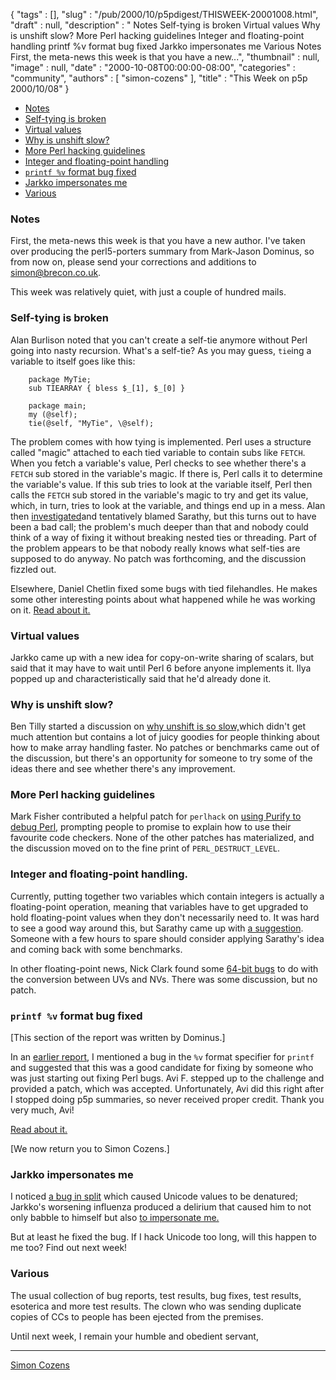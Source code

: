 {
   "tags" : [],
   "slug" : "/pub/2000/10/p5pdigest/THISWEEK-20001008.html",
   "draft" : null,
   "description" : " Notes Self-tying is broken Virtual values Why is unshift slow? More Perl hacking guidelines Integer and floating-point handling printf %v format bug fixed Jarkko impersonates me Various Notes First, the meta-news this week is that you have a new...",
   "thumbnail" : null,
   "image" : null,
   "date" : "2000-10-08T00:00:00-08:00",
   "categories" : "community",
   "authors" : [
      "simon-cozens"
   ],
   "title" : "This Week on p5p 2000/10/08"
}



-   [Notes](#Notes)
-   [Self-tying is broken](#Self_tying_is_broken)
-   [Virtual values](#Virtual_Values)
-   [Why is unshift slow?](#Why_is_unshift_slow)
-   [More Perl hacking guidelines](#More_Perl_hacking_guidelines)
-   [Integer and floating-point handling](#Integer_and_floating_point_handling)
-   [`printf %v` format bug fixed](#bugfix)
-   [Jarkko impersonates me](#Jarkko_impersonates_me)
-   [Various](#Various)

### <span id="Notes">Notes</span>

First, the meta-news this week is that you have a new author. I've taken over producing the perl5-porters summary from Mark-Jason Dominus, so from now on, please send your corrections and additions to simon@brecon.co.uk.

This week was relatively quiet, with just a couple of hundred mails.

### <span id="Self_tying_is_broken">Self-tying is broken</span>

Alan Burlison noted that you can't create a self-tie anymore without Perl going into nasty recursion. What's a self-tie? As you may guess, `tie`ing a variable to itself goes like this:

        package MyTie;
        sub TIEARRAY { bless $_[1], $_[0] }

        package main;
        my (@self);
        tie(@self, "MyTie", \@self);

The problem comes with how tying is implemented. Perl uses a structure called "magic" attached to each tied variable to contain subs like `FETCH`. When you fetch a variable's value, Perl checks to see whether there's a `FETCH` sub stored in the variable's magic. If there is, Perl calls it to determine the variable's value. If this sub tries to look at the variable itself, Perl then calls the `FETCH` sub stored in the variable's magic to try and get its value, which, in turn, tries to look at the variable, and things end up in a mess. Alan then [investigated](http://www.xray.mpe.mpg.de/mailing-lists/perl5-porters/2000-10/msg00003.html)and tentatively blamed Sarathy, but this turns out to have been a bad call; the problem's much deeper than that and nobody could think of a way of fixing it without breaking nested ties or threading. Part of the problem appears to be that nobody really knows what self-ties are supposed to do anyway. No patch was forthcoming, and the discussion fizzled out.

Elsewhere, Daniel Chetlin fixed some bugs with tied filehandles. He makes some other interesting points about what happened while he was working on it. [Read about it.](http://www.xray.mpe.mpg.de/mailing-lists/perl5-porters/2000-10/msg00059.html)

### <span id="Virtual_Values">Virtual values</span>

Jarkko came up with a new idea for copy-on-write sharing of scalars, but said that it may have to wait until Perl 6 before anyone implements it. Ilya popped up and characteristically said that he'd already done it.

### <span id="Why_is_unshift_slow">Why is unshift slow?</span>

Ben Tilly started a discussion on [why unshift is so slow,](http://www.xray.mpe.mpg.de/mailing-lists/perl5-porters/2000-10/msg00097.html)which didn't get much attention but contains a lot of juicy goodies for people thinking about how to make array handling faster. No patches or benchmarks came out of the discussion, but there's an opportunity for someone to try some of the ideas there and see whether there's any improvement.

### <span id="More_Perl_hacking_guidelines">More Perl hacking guidelines</span>

Mark Fisher contributed a helpful patch for `perlhack` on [using Purify to debug Perl](http://www.xray.mpe.mpg.de/mailing-lists/perl5-porters/2000-10/msg00099.html), prompting people to promise to explain how to use their favourite code checkers. None of the other patches has materialized, and the discussion moved on to the fine print of `PERL_DESTRUCT_LEVEL`.

### <span id="Integer_and_floating_point_handling">Integer and floating-point handling.</span>

Currently, putting together two variables which contain integers is actually a floating-point operation, meaning that variables have to get upgraded to hold floating-point values when they don't necessarily need to. It was hard to see a good way around this, but Sarathy came up with [a suggestion](http://www.xray.mpe.mpg.de/mailing-lists/perl5-porters/2000-10/msg00175.html). Someone with a few hours to spare should consider applying Sarathy's idea and coming back with some benchmarks.

In other floating-point news, Nick Clark found some [64-bit bugs](http://www.xray.mpe.mpg.de/mailing-lists/perl5-porters/2000-10/msg00231.html) to do with the conversion between UVs and NVs. There was some discussion, but no patch.

### <span id="bugfix">`printf %v` format bug fixed</span>

\[This section of the report was written by Dominus.\]

In an [earlier report](/pub/2000/07/p5pdigest/THISWEEK-20000702.html#More_Bug_Bounty), I mentioned a bug in the `%v` format specifier for `printf` and suggested that this was a good candidate for fixing by someone who was just starting out fixing Perl bugs. Avi F. stepped up to the challenge and provided a patch, which was accepted. Unfortunately, Avi did this right after I stopped doing p5p summaries, so never received proper credit. Thank you very much, Avi!

[Read about it.](http://www.xray.mpe.mpg.de/mailing-lists/perl5-porters/2000-07/msg00418.html)

\[We now return you to Simon Cozens.\]

### <span id="Jarkko_impersonates_me">Jarkko impersonates me</span>

I noticed [a bug in split](http://www.xray.mpe.mpg.de/mailing-lists/perl5-porters/2000-10/msg00122.html) which caused Unicode values to be denatured; Jarkko's worsening influenza produced a delirium that caused him to not only babble to himself but also [to impersonate me.](http://www.xray.mpe.mpg.de/mailing-lists/perl5-porters/2000-10/msg00210.html)

But at least he fixed the bug. If I hack Unicode too long, will this happen to me too? Find out next week!

### <span id="Various">Various</span>

The usual collection of bug reports, test results, bug fixes, test results, esoterica and more test results. The clown who was sending duplicate copies of CCs to people has been ejected from the premises.

Until next week, I remain your humble and obedient servant,

------------------------------------------------------------------------

[Simon Cozens](mailto:simon@brecon.co.uk)
